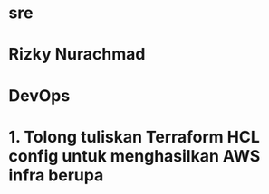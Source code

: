 # sre
# Rizky Nurachmad
# DevOps
# 1. Tolong tuliskan Terraform HCL config untuk menghasilkan AWS infra berupa 
